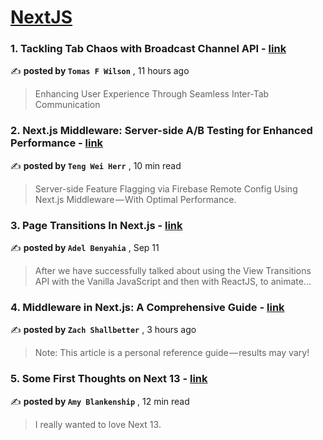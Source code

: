 
<h1><a href=https://medium.com/tag/nextjs/recommended target="_blank" rel="noopener noreferrer">NextJS</a></h1>
<h3>1. Tackling Tab Chaos with Broadcast Channel API - <a href=https://medium.com/@tomas.f.wilson/tackling-tab-chaos-with-broadcast-channel-api-d630ab812ea9?source=tag_recommended_feed---------0-84----------nextjs----------ca482053_28a5_4a2f_88f4_b282e809c6dc------- target="_blank" rel="noopener noreferrer">link</a></h3>

✍️ **posted by `Tomas F Wilson`** <date> , 11 hours ago</date>

<blockquote>Enhancing User Experience Through Seamless Inter-Tab Communication</blockquote>

<h3>2. Next.js Middleware: Server-side A/B Testing for Enhanced Performance - <a href=https://medium.com/gitconnected/next-js-middleware-server-side-a-b-testing-for-enhanced-performance-f13ed0aa0b40?source=tag_recommended_feed---------1-107----------nextjs----------ca482053_28a5_4a2f_88f4_b282e809c6dc------- target="_blank" rel="noopener noreferrer">link</a></h3>

✍️ **posted by `Teng Wei Herr`** <date> , 10 min read</date>

<blockquote>Server-side Feature Flagging via Firebase Remote Config Using Next.js Middleware — With Optimal Performance.</blockquote>

<h3>3. Page Transitions In Next.js - <a href=https://medium.com/javascript-in-plain-english/page-transitions-in-next-js-ba0c9fc2c849?source=tag_recommended_feed---------2-85----------nextjs----------ca482053_28a5_4a2f_88f4_b282e809c6dc------- target="_blank" rel="noopener noreferrer">link</a></h3>

✍️ **posted by `Adel Benyahia`** <date> , Sep 11</date>

<blockquote>After we have successfully talked about using the View Transitions API with the Vanilla JavaScript and then with ReactJS, to animate…</blockquote>

<h3>4. Middleware in Next.js: A Comprehensive Guide - <a href=https://medium.com/@zachshallbetter/middleware-in-next-js-a-comprehensive-guide-7dd0a928541a?source=tag_recommended_feed---------3-84----------nextjs----------ca482053_28a5_4a2f_88f4_b282e809c6dc------- target="_blank" rel="noopener noreferrer">link</a></h3>

✍️ **posted by `Zach Shallbetter`** <date> , 3 hours ago</date>

<blockquote>Note: This article is a personal reference guide — results may vary!</blockquote>

<h3>5. Some First Thoughts on Next 13 - <a href=https://medium.com/better-programming/some-first-thoughts-on-next-13-922a6a6c5200?source=tag_recommended_feed---------4-107----------nextjs----------ca482053_28a5_4a2f_88f4_b282e809c6dc------- target="_blank" rel="noopener noreferrer">link</a></h3>

✍️ **posted by `Amy Blankenship`** <date> , 12 min read</date>

<blockquote>I really wanted to love Next 13.</blockquote>

